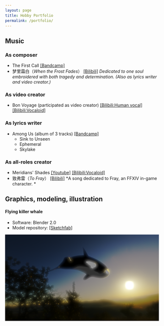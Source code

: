 ```yaml
---
layout: page
title: Hobby Portfolio
permalink: /portfolio/
---
```


## Music

### As composer

- The First Call [[Bandcamp]](https://teoa.bandcamp.com/track/the-first-call) 
- 梦里霜白（*When the Frost Fades*） [[Bilibili]](https://www.bilibili.com/video/BV1GW4114714/) *Dedicated to one soul embroidered with both tragedy and determination. (Also as lyrics writer and video creator.)*

### As video creator

- Bon Voyage (participated as video creator) [[Bilibili:Human vocal]](http://www.bilibili.com/video/av17702092/)  [[Bilibili:Vocaloid]](https://www.bilibili.com/video/av17690595/)

### As lyrics writer

- Among Us (album of 3 tracks) [[Bandcamp]](https://teenagingcu.bandcamp.com/releases?fbclid=IwAR2HcjcjIiSfeWeZyb8gXKo5rw9f269vVE0KQLoupIn-P8GAeQkSbVmbFAk)
  - Sink to Unseen
  - Ephemeral
  - Skylake

### As all-roles creator

- Meridians' Shades [[Youtube]](https://www.youtube.com/watch?v=AX7MQY8LxEQ&t=14s) [[Bilibili:Vocaloid]](https://b23.tv/av49043256)
- 致弗雷（*To Fray*） [[Bilibili]](https://www.bilibili.com/video/BV1ba4y1e7zx/) *A song dedicated to Fray, an FFXIV in-game character. *

## Graphics, modeling, illustration

#### Flying killer whale

- Software: Blender 2.0
- Model repository: [[Sketchfab]](https://sketchfab.com/3d-models/killer-whale-33862cf4ccce4cc799675d2101cc2477)

![Killer whale](https://github.com/mdw771/mdw771.github.io/raw/master/images/portfolio/whale_003.png "Killer whale")
